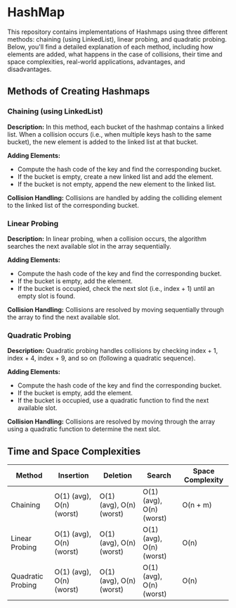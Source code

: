# HashMap

This repository contains implementations of Hashmaps using three different methods: chaining (using LinkedList), linear probing, and quadratic probing. Below, you'll find a detailed explanation of each method, including how elements are added, what happens in the case of collisions, their time and space complexities, real-world applications, advantages, and disadvantages.

## Methods of Creating Hashmaps
### Chaining (using LinkedList)
**Description:** In this method, each bucket of the hashmap contains a linked list. When a collision occurs (i.e., when multiple keys hash to the same bucket), the new element is added to the linked list at that bucket.

**Adding Elements:**

* Compute the hash code of the key and find the corresponding bucket.
* If the bucket is empty, create a new linked list and add the element.
* If the bucket is not empty, append the new element to the linked list.

**Collision Handling:** Collisions are handled by adding the colliding element to the linked list of the corresponding bucket.

### Linear Probing
**Description:** In linear probing, when a collision occurs, the algorithm searches the next available slot in the array sequentially.

**Adding Elements:**

* Compute the hash code of the key and find the corresponding bucket.
* If the bucket is empty, add the element.
* If the bucket is occupied, check the next slot (i.e., index + 1) until an empty slot is found.

**Collision Handling:** Collisions are resolved by moving sequentially through the array to find the next available slot.

### Quadratic Probing
**Description:** Quadratic probing handles collisions by checking index + 1, index + 4, index + 9, and so on (following a quadratic sequence).

**Adding Elements:**

* Compute the hash code of the key and find the corresponding bucket.
* If the bucket is empty, add the element.
* If the bucket is occupied, use a quadratic function to find the next available slot.

**Collision Handling:** Collisions are resolved by moving through the array using a quadratic function to determine the next slot.

## Time and Space Complexities

| Method | Insertion	| Deletion	| Search	| Space Complexity |
| --- | ---	| ---	| ---	| --- |
| Chaining	| O(1) (avg), O(n) (worst)	| O(1) (avg), O(n) (worst)	| O(1) (avg), O(n) (worst)	| O(n + m) |
| Linear Probing	| O(1) (avg), O(n) (worst)	| O(1) (avg), O(n) (worst)	| O(1) (avg), O(n) (worst)	| O(n) |
| Quadratic Probing	| O(1) (avg), O(n) (worst)	| O(1) (avg), O(n) (worst)	| O(1) (avg), O(n) (worst)	| O(n) |


